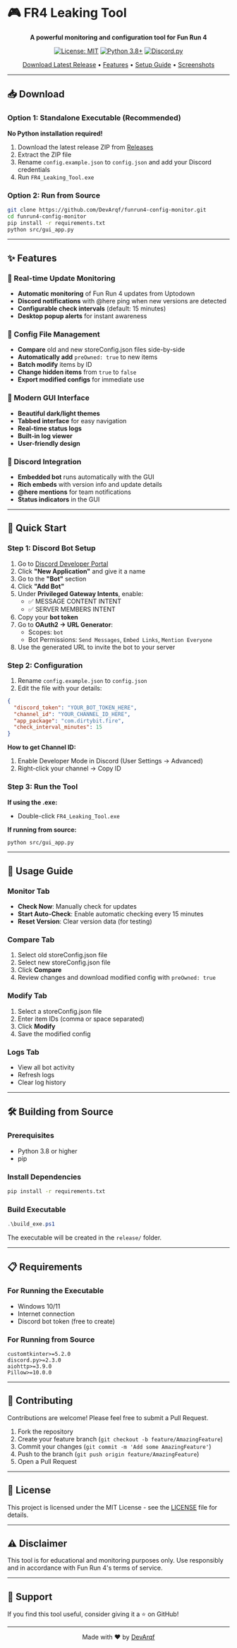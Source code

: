 # 🎮 FR4 Leaking Tool

<div align="center">

**A powerful monitoring and configuration tool for Fun Run 4**

[![License: MIT](https://img.shields.io/badge/License-MIT-yellow.svg)](https://opensource.org/licenses/MIT)
[![Python 3.8+](https://img.shields.io/badge/python-3.8+-blue.svg)](https://www.python.org/downloads/)
[![Discord.py](https://img.shields.io/badge/discord.py-2.0+-blue.svg)](https://github.com/Rapptz/discord.py)

[Download Latest Release](#-download) • [Features](#-features) • [Setup Guide](#-setup) • [Screenshots](#-screenshots)

</div>

---

## 📥 Download

### Option 1: Standalone Executable (Recommended)
**No Python installation required!**

1. Download the latest release ZIP from [Releases](https://github.com/DevArqf/funrun4-config-monitor/releases)
2. Extract the ZIP file
3. Rename `config.example.json` to `config.json` and add your Discord credentials
4. Run `FR4_Leaking_Tool.exe`

### Option 2: Run from Source
```bash
git clone https://github.com/DevArqf/funrun4-config-monitor.git
cd funrun4-config-monitor
pip install -r requirements.txt
python src/gui_app.py
```

---

## ✨ Features

### 🔔 Real-time Update Monitoring
- **Automatic monitoring** of Fun Run 4 updates from Uptodown
- **Discord notifications** with @here ping when new versions are detected
- **Configurable check intervals** (default: 15 minutes)
- **Desktop popup alerts** for instant awareness

### 🔧 Config File Management
- **Compare** old and new storeConfig.json files side-by-side
- **Automatically add** `preOwned: true` to new items
- **Batch modify** items by ID
- **Change hidden items** from `true` to `false`
- **Export modified configs** for immediate use

### 🎨 Modern GUI Interface
- **Beautiful dark/light themes**
- **Tabbed interface** for easy navigation
- **Real-time status logs**
- **Built-in log viewer**
- **User-friendly design**

### 🤖 Discord Integration
- **Embedded bot** runs automatically with the GUI
- **Rich embeds** with version info and update details
- **@here mentions** for team notifications
- **Status indicators** in the GUI

---

## 🚀 Quick Start

### Step 1: Discord Bot Setup

1. Go to [Discord Developer Portal](https://discord.com/developers/applications)
2. Click **"New Application"** and give it a name
3. Go to the **"Bot"** section
4. Click **"Add Bot"**
5. Under **Privileged Gateway Intents**, enable:
   - ✅ MESSAGE CONTENT INTENT
   - ✅ SERVER MEMBERS INTENT
6. Copy your **bot token**
7. Go to **OAuth2 → URL Generator**:
   - Scopes: `bot`
   - Bot Permissions: `Send Messages`, `Embed Links`, `Mention Everyone`
8. Use the generated URL to invite the bot to your server

### Step 2: Configuration

1. Rename `config.example.json` to `config.json`
2. Edit the file with your details:

```json
{
  "discord_token": "YOUR_BOT_TOKEN_HERE",
  "channel_id": "YOUR_CHANNEL_ID_HERE",
  "app_package": "com.dirtybit.fire",
  "check_interval_minutes": 15
}
```

**How to get Channel ID:**
1. Enable Developer Mode in Discord (User Settings → Advanced)
2. Right-click your channel → Copy ID

### Step 3: Run the Tool

**If using the .exe:**
- Double-click `FR4_Leaking_Tool.exe`

**If running from source:**
```bash
python src/gui_app.py
```

---

## 📖 Usage Guide

### Monitor Tab
- **Check Now**: Manually check for updates
- **Start Auto-Check**: Enable automatic checking every 15 minutes
- **Reset Version**: Clear version data (for testing)

### Compare Tab
1. Select old storeConfig.json file
2. Select new storeConfig.json file
3. Click **Compare**
4. Review changes and download modified config with `preOwned: true`

### Modify Tab
1. Select a storeConfig.json file
2. Enter item IDs (comma or space separated)
3. Click **Modify**
4. Save the modified config

### Logs Tab
- View all bot activity
- Refresh logs
- Clear log history

---

## 🛠️ Building from Source

### Prerequisites
- Python 3.8 or higher
- pip

### Install Dependencies
```bash
pip install -r requirements.txt
```

### Build Executable
```powershell
.\build_exe.ps1
```

The executable will be created in the `release/` folder.

---

## 📋 Requirements

### For Running the Executable
- Windows 10/11
- Internet connection
- Discord bot token (free to create)

### For Running from Source
```
customtkinter>=5.2.0
discord.py>=2.3.0
aiohttp>=3.9.0
Pillow>=10.0.0
```

---

## 🤝 Contributing

Contributions are welcome! Please feel free to submit a Pull Request.

1. Fork the repository
2. Create your feature branch (`git checkout -b feature/AmazingFeature`)
3. Commit your changes (`git commit -m 'Add some AmazingFeature'`)
4. Push to the branch (`git push origin feature/AmazingFeature`)
5. Open a Pull Request

---

## 📝 License

This project is licensed under the MIT License - see the [LICENSE](LICENSE) file for details.

---

## ⚠️ Disclaimer

This tool is for educational and monitoring purposes only. Use responsibly and in accordance with Fun Run 4's terms of service.

---

## 💖 Support

If you find this tool useful, consider giving it a ⭐ on GitHub!

---

<div align="center">

Made with ❤️ by [DevArqf](https://github.com/DevArqf)

</div>
